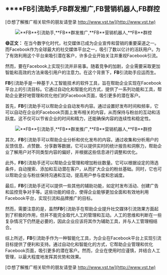 ## ****FB**引流助手,**FB**群发推广,**FB**营销机器人,**FB**群控**

[😍想了解推广相关软件的朋友请登录 http://www.vst.tw](http://www.vst.tw)

 <center><img src="https://vst.tw/MP4/tuiguang/png/4.png" alt="**FB**引流助手,**FB**群发推广,**FB**营销机器人,**FB**群控"></center>

**😄正文：**
在当今数字化时代，社交媒体已成为企业宣传和营销的重要渠道之一。而Facebook作为全球最大的社交媒体平台之一，吸引了数以亿计的活跃用户。为了有效利用这个平台来吸引潜在客户，许多企业开始关注并重视Facebook引流。

然而，要在Facebook上实现引流并非易事。随着竞争的加剧，企业需要采取更加智能和高效的方法来吸引用户的注意力。在这个背景下，**FB**引流助手应运而生。

**FB**引流助手是一种基于人工智能技术的软件工具，旨在帮助企业实现在Facebook平台上的引流目标。它通过自动化和智能化的方式，提供了一系列功能和工具，帮助企业更好地管理和优化他们的Facebook页面，吸引更多的潜在客户。

首先，**FB**引流助手可以帮助企业自动发布内容。通过设置好发布时间和频率，它可以自动在企业的Facebook页面上发布相关的内容，从而保持与粉丝的互动和活跃度。这不仅可以节省企业的时间和精力，还能确保内容的连续性和稳定性。

 <center><img src="https://vst.tw/MP4/tuiguang/png/0.png" alt="**FB**引流助手,**FB**群发推广,**FB**营销机器人,**FB**群控"></center>

其次，**FB**引流助手可以帮助企业分析和优化发布的内容。通过收集和分析用户的反馈信息、点赞数、分享数等数据，它可以提供实时的统计报告和洞察力，帮助企业了解用户对不同类型内容的偏好，并根据这些信息进行调整和优化。

此外，**FB**引流助手还可以帮助企业管理和增加粉丝数量。它可以根据设定的筛选条件，自动搜索、添加和互动潜在客户，从而扩大企业的粉丝基础。同时，它也可以帮助企业与粉丝保持沟通和互动，提高用户参与度和忠诚度。

最后，**FB**引流助手还可以提供一些其他的辅助功能，如定时发布活动、创建广告和监控竞争对手等。这些功能的结合，使得企业能够更加全面和有效地利用Facebook平台，实现引流和品牌推广的目标。

然而，需要注意的是，虽然**FB**引流助手在帮助企业提升社交媒体引流效果方面起到了积极的作用，但并不能完全取代人工的管理和互动。人工的思维和判断在一些复杂情况下仍然是必要的，因此企业应该将其作为辅助工具，并与人工管理相结合。

综上所述，**FB**引流助手作为一种智能化工具，为企业在Facebook平台上实现引流目标提供了便利和支持。通过自动化和智能化的方式，它帮助企业管理和优化Facebook页面，吸引更多的潜在客户。然而，企业在使用时应谨慎，并结合人工管理，以最大程度地发挥其优势和效果。

[😍想了解推广相关软件的朋友请登录 http://www.vst.tw](http://www.vst.tw)



